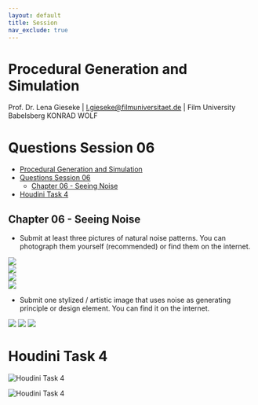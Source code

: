 ```yaml
---
layout: default
title: Session
nav_exclude: true
---
```


# Procedural Generation and Simulation

Prof. Dr. Lena Gieseke \| l.gieseke@filmuniversitaet.de \| Film University Babelsberg KONRAD WOLF

# Questions Session 06

- [Procedural Generation and Simulation](#procedural-generation-and-simulation)
- [Questions Session 06](#questions-session-06)
  - [Chapter 06 - Seeing Noise](#chapter-06---seeing-noise)
- [Houdini Task 4](#houdini-task-4)

## Chapter 06 - Seeing Noise 

* Submit at least three pictures of natural noise patterns. You can photograph them yourself (recommended) or find them on the internet.

![](./media/img_0.png)        
![](./media/pgsnoise1.png)    
![](./media/pgsnoise2.png)    
![](./media/pgsnoise3.png)    

* Submit one stylized / artistic image that uses noise as generating principle or design element. You can find it on the internet.

![](./media/style1.png)
![](./media/style2.png)
![](./media/style3.png)

# Houdini Task 4

![Houdini Task 4](./media/pgs_ss22_tutorial_03_schaeuble.png)       
        
![Houdini Task 4](./media/pgs_ss22_tutorial_03_schaeuble.gif)